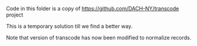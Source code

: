 Code in this folder is a copy of https://github.com/DACH-NY/transcode project

This is a temporary solution till we find a better way.

Note that version of transcode has now been modified to normalize records.
